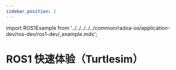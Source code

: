 ```yaml
---
sidebar_position: 2
---
```


import ROS1Example from '../../../../../common/radxa-os/application-dev/ros-dev/ros1-dev/\_example.mdx';

# ROS1 快速体验（Turtlesim）

<ROS1Example />
